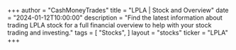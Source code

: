+++
author = "CashMoneyTrades"
title = "LPLA | Stock and Overview"
date = "2024-01-12T10:00:00"
description = "Find the latest information about trading LPLA stock for a full financial overview to help with your stock trading and investing."
tags = [
"Stocks",
]
layout = "stocks"
ticker = "LPLA"
+++
        


    
        
